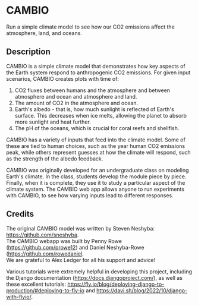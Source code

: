 # CAMBIO
Run a simple climate model to see how our CO2 emissions affect the atmosphere, land, and oceans.

## Description

CAMBIO is a simple climate model that demonstrates how key aspects of the Earth system respond to anthropogenic CO2 emissions. For given input scenarios, CAMBIO creates plots with time of:  
1) CO2 fluxes between humans and the atmosphere and between atmosphere and ocean and atmosphere and land.  
2) The amount of CO2 in the atmosphere and ocean.  
3) Earth's albedo - that is, how much sunlight is reflected of Earth's surface. This decreases when ice melts, allowing the planet to absorb more sunlight and heat further.
4) The pH of the oceans, which is crucial for coral reefs and shellfish.  

CAMBIO has a variety of inputs that feed into the climate model. Some of these are tied to human choices, such as the year human CO2 emissions peak, while others represent guesses at how the climate will respond, such as the strength of the albedo feedback.

CAMBIO was originally developed for an undergraduate class on modeling Earth's climate. In the class, students develop the module piece by piece. Finally, when it is complete, they use it to study a particular aspect of the climate system. The CAMBIO web app allows anyone to run experiments with CAMBIO, to see how varying inputs lead to different responses.

## Credits

The original CAMBIO model was written by Steven Neshyba: https://github.com/sneshyba.  
The CAMBIO webapp was built by Penny Rowe (https://github.com/prowe12) and Daniel Neshyba-Rowe (https://github.com/rowedaniel.  
We are grateful to Alex Ledger for all his support and advice!  

Various tutorials were extremely helpful in developing this project, including the Django documentation (https://docs.djangoproject.com/), as well as these excellent tutorials: https://fly.io/blog/deploying-django-to-production/#deploying-to-fly-io and https://davi.sh/blog/2022/10/django-with-flyio/.
